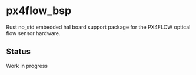 # px4flow_bsp

Rust no_std embedded hal board support package for the PX4FLOW optical flow sensor hardware.


## Status

Work in progress




